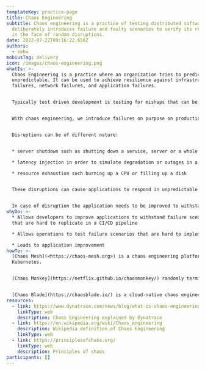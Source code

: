 ```yaml
---
templateKey: practice-page
title: Chaos Engineering
subtitle: Chaos engineering is a practice of testing distributed software that
  deliberately introduces failure and faulty scenarios to verify its resilience
  in the face of random disruptions.
date: 2022-07-22T09:16:22.656Z
authors:
  - sebw
mobiusTag: delivery
icon: /images/chaos-engineering.png
whatIs: >-
  Chaos Engineering is a practice where an organization tries to predict the
  unpredictable. It can be used to achieve resilience against infrastructure
  failures, network failures, and application failures.


  Typically test driven development is testing for mishaps that can be predicted, such as testing that 2 + 2 = 4 or testing that a database is available before writing to it.


  With chaos engineering, we introduce failures on purpose on production systems to see how they withstand the chaos.


  Disruptions can be of different nature:


  * server shutdown such as shutting down a service, server or a whole datacenter

  * latency injection in order to simulate degradation or outages in a network

  * resource exhaustion such burning up a CPU or filling up a disk


  These disruptions can cause applications to respond in unpredictable ways.


  In case of disruption the application needs to be improved to withstand the specific failure scenario.
whyDo: >-
  * Allows developers to improve applications to withstand failure scenarios
  that are hard to replicate in a CI/CD pipeline

  * Allows operations to test failure scenarios that are hard to implement in CI/CD pipelines (such as network latency)

  * Leads to application improvement
howTo: >-
  [Chaos Mesh](<﻿https://chaos-mesh.org>) is a chaos engineering platform for
  Kubernetes.


  [Chaos Monkey](https://netflix.github.io/chaosmonkey/) randomly terminates instances in production


  [Chaos Blade](https://chaosblade.io/) is a cloud-native chaos engineering platform that supports multiple environments, clusters, and languages.
resources:
  - link: https://www.dynatrace.com/news/blog/what-is-chaos-engineering/#:~:text=Chaos%20engineering%20is%20a%20method,and%20can%20break%20under%20pressure.
    linkType: web
    description: Chaos Engineering explained by Dynatrace
  - link: https://en.wikipedia.org/wiki/Chaos_engineering
    description: Wikipedia definition of Chaos Engineering
    linkType: web
  - link: https://principlesofchaos.org/
    linkType: web
    description: Principles of chaos
participants: []
---
```

